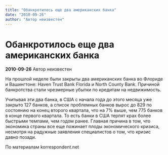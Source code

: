```yaml
---
title: "Обанкротилось еще два американских банка"
date: "2010-09-26"
author: "Автор неизвестен"
---
```


# Обанкротилось еще два американских банка

**2010-09-26** Автор неизвестен

На прошлой неделе были закрыты два американских банка во Флориде и Вашингтоне: Haven Trust Bank Florida и North County Bank. Причиной банкротства стали чрезмерные убытки по кредитам на недвижимость.

Учитывая эти два банка, в США с начала года до этого месяца уже закрыто 127 банков, а список проблемных банков вырос до 829 по состоянию на конец второго квартала, что на 7% выше, чем 775 банков в конце первого квартала. То есть банки в США терпят крах более быстрыми темпами, чем годом ранее. Главная причина в том, что экономика страны все еще пожинает плоды экономического кризиса, несмотря на радужные заявления специалистов о том, что кризис давно позади.

По материалам korrespondent.net